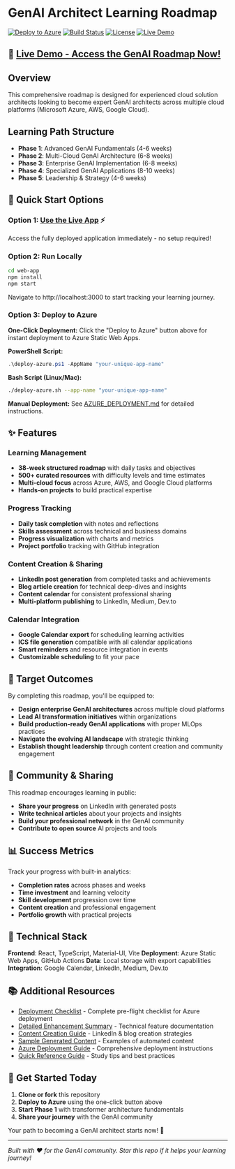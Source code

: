 # GenAI Architect Learning Roadmap

[![Deploy to Azure](https://aka.ms/deploytoazurebutton)](https://portal.azure.com/#create/Microsoft.Template/uri/https%3A%2F%2Fraw.githubusercontent.com%2Fyourusername%2Fgenai-roadmap%2Fmain%2Fazure-deploy.json)
[![Build Status](https://img.shields.io/badge/build-passing-brightgreen.svg)](https://github.com/yourusername/genai-roadmap)
[![License](https://img.shields.io/badge/license-MIT-blue.svg)](LICENSE)
[![Live Demo](https://img.shields.io/badge/Live%20Demo-Azure%20Static%20Web%20Apps-blue.svg)](https://lemon-desert-09938a003-preview.westeurope.1.azurestaticapps.net)

## 🌟 **[Live Demo - Access the GenAI Roadmap Now!](https://lemon-desert-09938a003-preview.westeurope.1.azurestaticapps.net)**

## Overview
This comprehensive roadmap is designed for experienced cloud solution architects looking to become expert GenAI architects across multiple cloud platforms (Microsoft Azure, AWS, Google Cloud).

## Learning Path Structure
- **Phase 1**: Advanced GenAI Fundamentals (4-6 weeks)
- **Phase 2**: Multi-Cloud GenAI Architecture (6-8 weeks)
- **Phase 3**: Enterprise GenAI Implementation (6-8 weeks)
- **Phase 4**: Specialized GenAI Applications (8-10 weeks)
- **Phase 5**: Leadership & Strategy (4-6 weeks)

## 🚀 Quick Start Options

### Option 1: **[Use the Live App](https://lemon-desert-09938a003.1.azurestaticapps.net)** ⚡
Access the fully deployed application immediately - no setup required!

### Option 2: Run Locally
```bash
cd web-app
npm install
npm start
```
Navigate to http://localhost:3000 to start tracking your learning journey.

### Option 3: Deploy to Azure
**One-Click Deployment:**
Click the "Deploy to Azure" button above for instant deployment to Azure Static Web Apps.

**PowerShell Script:**
```powershell
.\deploy-azure.ps1 -AppName "your-unique-app-name"
```

**Bash Script (Linux/Mac):**
```bash
./deploy-azure.sh --app-name "your-unique-app-name"
```

**Manual Deployment:**
See [AZURE_DEPLOYMENT.md](AZURE_DEPLOYMENT.md) for detailed instructions.

## ✨ Features

### Learning Management
- **38-week structured roadmap** with daily tasks and objectives
- **500+ curated resources** with difficulty levels and time estimates
- **Multi-cloud focus** across Azure, AWS, and Google Cloud platforms
- **Hands-on projects** to build practical expertise

### Progress Tracking
- **Daily task completion** with notes and reflections
- **Skills assessment** across technical and business domains
- **Progress visualization** with charts and metrics
- **Project portfolio** tracking with GitHub integration

### Content Creation & Sharing
- **LinkedIn post generation** from completed tasks and achievements
- **Blog article creation** for technical deep-dives and insights
- **Content calendar** for consistent professional sharing
- **Multi-platform publishing** to LinkedIn, Medium, Dev.to

### Calendar Integration
- **Google Calendar export** for scheduling learning activities
- **ICS file generation** compatible with all calendar applications
- **Smart reminders** and resource integration in events
- **Customizable scheduling** to fit your pace

## 🎯 Target Outcomes

By completing this roadmap, you'll be equipped to:
- **Design enterprise GenAI architectures** across multiple cloud platforms
- **Lead AI transformation initiatives** within organizations
- **Build production-ready GenAI applications** with proper MLOps practices
- **Navigate the evolving AI landscape** with strategic thinking
- **Establish thought leadership** through content creation and community engagement

## 🤝 Community & Sharing

This roadmap encourages learning in public:
- **Share your progress** on LinkedIn with generated posts
- **Write technical articles** about your projects and insights
- **Build your professional network** in the GenAI community
- **Contribute to open source** AI projects and tools

## 📊 Success Metrics

Track your progress with built-in analytics:
- **Completion rates** across phases and weeks
- **Time investment** and learning velocity
- **Skill development** progression over time
- **Content creation** and professional engagement
- **Portfolio growth** with practical projects

## 🔧 Technical Stack

**Frontend**: React, TypeScript, Material-UI, Vite
**Deployment**: Azure Static Web Apps, GitHub Actions
**Data**: Local storage with export capabilities
**Integration**: Google Calendar, LinkedIn, Medium, Dev.to

## 📚 Additional Resources

- [Deployment Checklist](DEPLOYMENT_CHECKLIST.md) - Complete pre-flight checklist for Azure deployment
- [Detailed Enhancement Summary](ENHANCEMENT_SUMMARY.md) - Technical feature documentation
- [Content Creation Guide](content-creation-guide.md) - LinkedIn & blog creation strategies
- [Sample Generated Content](sample-content.md) - Examples of automated content
- [Azure Deployment Guide](AZURE_DEPLOYMENT.md) - Comprehensive deployment instructions
- [Quick Reference Guide](quick-reference.md) - Study tips and best practices

## 🚀 Get Started Today

1. **Clone or fork** this repository
2. **Deploy to Azure** using the one-click button above
3. **Start Phase 1** with transformer architecture fundamentals
4. **Share your journey** with the GenAI community

Your path to becoming a GenAI architect starts now! 🌟

---

*Built with ❤️ for the GenAI community. Star this repo if it helps your learning journey!*
